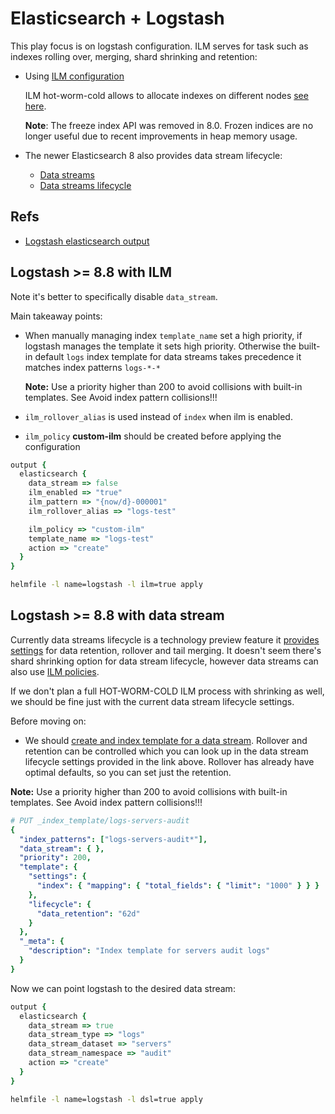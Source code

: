 # Elasticsearch + Logstash

This play focus is on logstash configuration. ILM serves for task such as indexes rolling over, merging, shard shrinking and retention:

  * Using [ILM configuration](https://www.elastic.co/guide/en/elasticsearch/reference/current/index-lifecycle-management.html)

    ILM hot-worm-cold allows to allocate indexes on different nodes [see here](https://www.elastic.co/blog/implementing-hot-warm-cold-in-elasticsearch-with-index-lifecycle-management).

    **Note**: The freeze index API was removed in 8.0. Frozen indices are no longer useful due to recent improvements in heap memory usage.

  * The newer Elasticsearch 8 also provides data stream lifecycle:

    - [Data streams](https://www.elastic.co/guide/en/elasticsearch/reference/current/data-streams.html)
    - [Data streams lifecycle](https://www.elastic.co/guide/en/elasticsearch/reference/current/data-stream-lifecycle.html)

## Refs

* [Logstash elasticsearch output](https://www.elastic.co/guide/en/logstash/current/plugins-outputs-elasticsearch.html)

## Logstash >= 8.8 with ILM

Note it's better to specifically disable `data_stream`.

Main takeaway points:
* When manually managing index `template_name` set a high priority, if logstash manages the template it sets high priority.
  Otherwise the built-in default `logs` index template for data streams takes precedence it matches index patterns `logs-*-*`

  **Note:** Use a priority higher than 200 to avoid collisions with built-in templates. See Avoid index pattern collisions!!!
* `ilm_rollover_alias` is used instead of `index` when ilm is enabled.
* `ilm_policy` **custom-ilm** should be created before applying the configuration

```ruby
output {
  elasticsearch {
    data_stream => false
    ilm_enabled => "true"
    ilm_pattern => "{now/d}-000001"
    ilm_rollover_alias => "logs-test"

    ilm_policy => "custom-ilm"
    template_name => "logs-test"
    action => "create"
  }
}
```

```bash
helmfile -l name=logstash -l ilm=true apply
```

## Logstash >= 8.8 with data stream

Currently data streams lifecycle is a technology preview feature it [provides settings](https://www.elastic.co/guide/en/elasticsearch/reference/current/data-stream-lifecycle-settings.html) for data retention, rollover and tail merging. It doesn't seem there's shard shrinking option for data stream lifecycle, however data streams can also use [ILM policies](https://www.elastic.co/guide/en/elasticsearch/reference/current/set-up-a-data-stream.html#create-index-lifecycle-policy).

If we don't plan a full HOT-WORM-COLD ILM process with shrinking as well, we should be fine just with the current data stream lifecycle settings.

Before moving on:
  * We should [create and index template for a data stream](https://www.elastic.co/guide/en/elasticsearch/reference/current/tutorial-manage-new-data-stream.html#create-index-template-with-lifecycle). Rollover and retention can be controlled which you can look up in the data stream lifecycle settings provided in the link above. Rollover has already have optimal defaults, so you can set just the retention.

**Note:** Use a priority higher than 200 to avoid collisions with built-in templates. See Avoid index pattern collisions!!!

```yaml
# PUT _index_template/logs-servers-audit
{
  "index_patterns": ["logs-servers-audit*"],
  "data_stream": { },
  "priority": 200,
  "template": {
    "settings": {
      "index": { "mapping": { "total_fields": { "limit": "1000" } } }
    },
    "lifecycle": {
      "data_retention": "62d"
    }
  },
  "_meta": {
    "description": "Index template for servers audit logs"
  }
}
```

Now we can point logstash to the desired data stream:

```ruby
output {
  elasticsearch {
    data_stream => true
    data_stream_type => "logs"
    data_stream_dataset => "servers"
    data_stream_namespace => "audit"
    action => "create"
  }
}
```

```bash
helmfile -l name=logstash -l dsl=true apply
```
